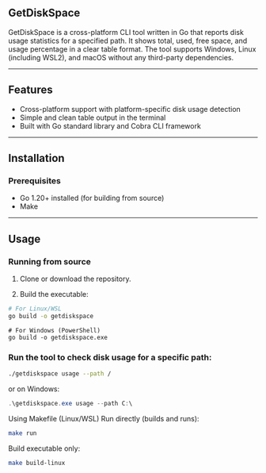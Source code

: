 ## GetDiskSpace

GetDiskSpace is a cross-platform CLI tool written in Go that reports disk usage statistics for a specified path. It shows total, used, free space, and usage percentage in a clear table format. The tool supports Windows, Linux (including WSL2), and macOS without any third-party dependencies.

---

## Features

- Cross-platform support with platform-specific disk usage detection  
- Simple and clean table output in the terminal  
- Built with Go standard library and Cobra CLI framework  

---

## Installation

### Prerequisites

- Go 1.20+ installed (for building from source)  
- Make

---

## Usage

### Running from source

1. Clone or download the repository.

2. Build the executable:

```bash 
# For Linux/WSL
go build -o getdiskspace
``` 

```pwsh
# For Windows (PowerShell)
go build -o getdiskspace.exe
```


### Run the tool to check disk usage for a specific path:

```bash
./getdiskspace usage --path /
```

or on Windows:

```powershell
.\getdiskspace.exe usage --path C:\
``` 

Using Makefile (Linux/WSL)
Run directly (builds and runs):

```bash
make run
``` 

Build executable only:

```bash
make build-linux
```